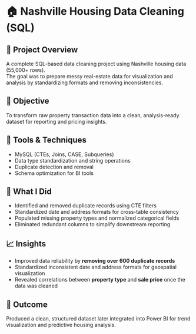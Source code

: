 # 🏠 Nashville Housing Data Cleaning (SQL)

## 📌 Project Overview
A complete SQL-based data cleaning project using Nashville housing data (55,000+ rows).  
The goal was to prepare messy real-estate data for visualization and analysis by standardizing formats and removing inconsistencies.

## 🎯 Objective
To transform raw property transaction data into a clean, analysis-ready dataset for reporting and pricing insights.

## 🧰 Tools & Techniques
- MySQL (CTEs, Joins, CASE, Subqueries)
- Data type standardization and string operations
- Duplicate detection and removal
- Schema optimization for BI tools

## 🧠 What I Did
- Identified and removed duplicate records using CTE filters  
- Standardized date and address formats for cross-table consistency  
- Populated missing property types and normalized categorical fields  
- Eliminated redundant columns to simplify downstream reporting

## 📈 Insights
- Improved data reliability by **removing over 600 duplicate records**  
- Standardized inconsistent date and address formats for geospatial visualization  
- Revealed correlations between **property type** and **sale price** once the data was cleaned

## 🚀 Outcome
Produced a clean, structured dataset later integrated into Power BI for trend visualization and predictive housing analysis.
